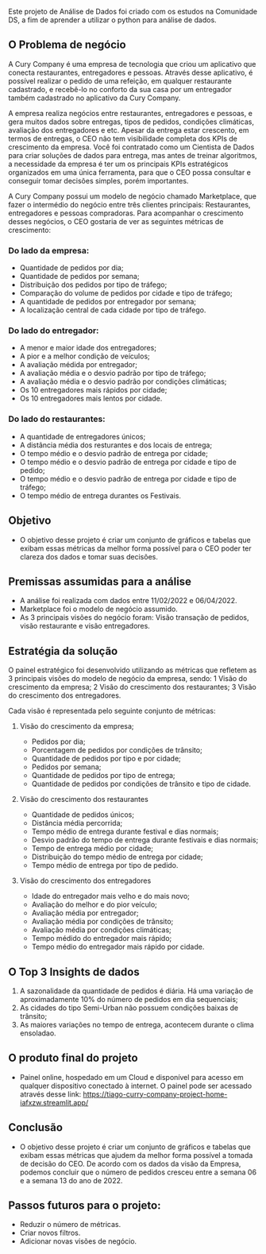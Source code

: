Este projeto de Análise de Dados foi criado com os estudos na Comunidade DS, a fim de aprender a utilizar o python para análise de dados.

## O Problema de negócio

  A Cury Company é uma empresa de tecnologia que criou um aplicativo que conecta restaurantes, entregadores e pessoas.
Através desse aplicativo, é possível realizar o pedido de uma refeição, em qualquer restaurante cadastrado, e recebê-lo no conforto da sua casa por um entregador também cadastrado no aplicativo da Cury Company.

  A empresa realiza negócios entre restaurantes, entregadores e pessoas, e gera muitos dados sobre entregas, tipos de pedidos, condições climáticas, avaliação dos entregadores e etc. Apesar da entrega estar crescento, em termos de entregas, o CEO não tem visibilidade completa dos KPIs de crescimento da empresa.
Você foi contratado como um Cientista de Dados para criar soluções de dados para entrega, mas antes de treinar algoritmos, a necessidade da empresa é ter um os principais KPIs estratégicos organizados em uma única ferramenta, para que o CEO possa consultar e conseguir tomar decisões simples, porém importantes.

  A Cury Company possui um modelo de negócio chamado Marketplace, que fazer o intermédio do negócio entre três clientes principais: Restaurantes, entregadores e pessoas compradoras. Para acompanhar o crescimento desses negócios, o CEO gostaria de ver as seguintes métricas de crescimento:

### Do lado da empresa:
- Quantidade de pedidos por dia;
-	Quantidade de pedidos por semana;
-	Distribuição dos pedidos por tipo de tráfego;
- Comparação do volume de pedidos por cidade e tipo de tráfego;
-	A quantidade de pedidos por entregador por semana;
-	A localização central de cada cidade por tipo de tráfego.

### Do lado do entregador:
-	A menor e maior idade dos entregadores;
-	A pior e a melhor condição de veículos;
-	A avaliação médida por entregador;
-	A avaliação média e o desvio padrão por tipo de tráfego;
-	A avaliação média e o desvio padrão por condições climáticas;
-	Os 10 entregadores mais rápidos por cidade;
- Os 10 entregadores mais lentos por cidade.

### Do lado do restaurantes:
-	A quantidade de entregadores únicos;
-	A distância média dos resturantes e dos locais de entrega;
-	O tempo médio e o desvio padrão de entrega por cidade;
-	O tempo médio e o desvio padrão de entrega por cidade e tipo de pedido;
-	O tempo médio e o desvio padrão de entrega por cidade e tipo de tráfego;
-	O tempo médio de entrega durantes os Festivais.
  
## Objetivo

 - O objetivo desse projeto é criar um conjunto de gráficos e tabelas que exibam essas métricas da melhor forma possível para o CEO poder ter clareza dos dados e tomar suas decisões.

## Premissas assumidas para a análise
-	A análise foi realizada com dados entre 11/02/2022 e 06/04/2022.
-	Marketplace foi o modelo de negócio assumido.
-	As 3 principais visões do negócio foram: Visão transação de pedidos, visão restaurante e visão entregadores.

## Estratégia da solução
O painel estratégico foi desenvolvido utilizando as métricas que refletem as 3 principais visões do modelo de negócio da empresa, sendo:
	1	Visão do crescimento da empresa;
	2	Visão do crescimento dos restaurantes;
	3	Visão do crescimento dos entregadores.
  
Cada visão é representada pelo seguinte conjunto de métricas:
1. Visão do crescimento da empresa;
	- Pedidos por dia;
	- Porcentagem de pedidos por condições de trânsito;
	- Quantidade de pedidos por tipo e por cidade;
	- Pedidos por semana;
	- Quantidade de pedidos por tipo de entrega;
	- Quantidade de pedidos por condições de trânsito e tipo de cidade.
  
2. Visão do crescimento dos restaurantes
	- Quantidade de pedidos únicos;
	- Distância média percorrida;
	- Tempo médio de entrega durante festival e dias normais;
	- Desvio padrão do tempo de entrega durante festivais e dias normais;
	- Tempo de entrega médio por cidade;
	- Distribuição do tempo médio de entrega por cidade;
	- Tempo médio de entrega por tipo de pedido.
  
3. Visão do crescimento dos entregadores
	- Idade do entregador mais velho e do mais novo;
	- Avaliação do melhor e do pior veículo;
	- Avaliação média por entregador;
	- Avaliação média por condições de trânsito;
	- Avaliação média por condições climáticas;
	- Tempo médido do entregador mais rápido;
	- Tempo médio do entregador mais rápido por cidade.

## O Top 3 Insights de dados
1.	A sazonalidade da quantidade de pedidos é diária. Há uma variação de aproximadamente 10% do número de pedidos em dia sequenciais;
2.	As cidades do tipo Semi-Urban não possuem condições baixas de trânsito;
3.  As maiores variações no tempo de entrega, acontecem durante o clima ensoladao.

## O produto final do projeto
- Painel online, hospedado em um Cloud e disponível para acesso em qualquer dispositivo conectado à internet.
O painel pode ser acessado através desse link: https://tiago-curry-company-project-home-iafxzw.streamlit.app/

## Conclusão
- O objetivo desse projeto é criar um conjunto de gráficos e tabelas que exibam essas métricas que ajudem da melhor forma possível a tomada de decisão do CEO.
De acordo com os dados da visão da Empresa, podemos concluir que o número de pedidos cresceu entre a semana 06 e a semana 13 do ano de 2022.

## Passos futuros para o projeto:
-	Reduzir o número de métricas.
-	Criar novos filtros.
-	Adicionar novas visões de negócio.
